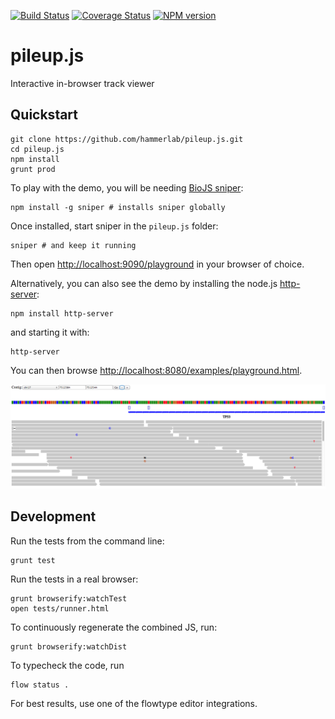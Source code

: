[![Build Status](https://travis-ci.org/hammerlab/pileup.js.svg?branch=travis-flow)](https://travis-ci.org/hammerlab/pileup.js) [![Coverage Status](https://coveralls.io/repos/hammerlab/pileup.js/badge.svg?branch=master)](https://coveralls.io/r/hammerlab/pileup.js?branch=master) [![NPM version](http://img.shields.io/npm/v/pileup.svg)](https://www.npmjs.org/package/pileup)

# pileup.js
Interactive in-browser track viewer

## Quickstart

    git clone https://github.com/hammerlab/pileup.js.git
    cd pileup.js
    npm install
    grunt prod

To play with the demo, you will be needing [BioJS sniper][sniper]:
    
    npm install -g sniper # installs sniper globally

Once installed, start sniper in the `pileup.js` folder:

    sniper # and keep it running

Then open [http://localhost:9090/playground](http://localhost:9090/playground) in your browser of choice.

Alternatively, you can also see the demo by installing the node.js [http-server][hs]:

    npm install http-server

and starting it with:

    http-server

You can then browse [http://localhost:8080/examples/playground.html](http://localhost:8080/examples/playground.html).

![Playground screenshot](examples/playground-screenshot.png)

## Development

Run the tests from the command line:

    grunt test

Run the tests in a real browser:

    grunt browserify:watchTest
    open tests/runner.html

To continuously regenerate the combined JS, run:

    grunt browserify:watchDist

To typecheck the code, run

    flow status .

For best results, use one of the flowtype editor integrations.

[sniper]: https://github.com/biojs/sniper
[hs]: https://github.com/nodeapps/http-server